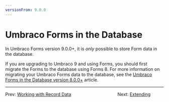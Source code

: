 ```yaml
---
versionFrom: 9.0.0
---
```


# Umbraco Forms in the Database

In Umbraco Forms version 9.0.0+, it is *only* possible to store Form data in the database.

If you are upgrading to Umbraco 9 and using Forms, you should first migrate the Forms to the database using Forms 8. For more information on migrating your Umbraco Forms data to the database, see the [Umbraco Forms in the Database version 8.0.0+](../Forms-in-the-Database/index.md) article.

---

Prev: [Working with Record Data](../Working-With-Data/index-v9.md) &emsp; &emsp; &emsp; &emsp; &emsp; &emsp; &emsp; &emsp; Next: [Extending](../Extending/index.md)
